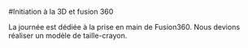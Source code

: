 #Initiation à la 3D et fusion 360

La journée est dédiée à la prise en main de Fusion360. Nous devions réaliser un modèle de taille-crayon.